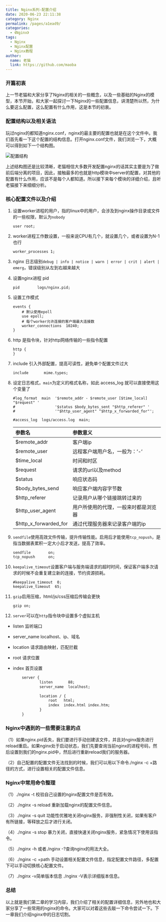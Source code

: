 ```yaml
---
title: Nginx系列-配置介绍
date: 2020-06-23 22:11:38
category: Nginx
permalink: /pages/a1ead9/
categories: 
  - 《Nginx》
tags: 
  - Nginx
  - Nginx配置
  - Nginx教程
author: 
  name: 老猫
  link: https://github.com/maoba
---
```


### 开篇初衷

上一节老猫和大家分享了Nginx的相关的一些概念，以及一些基础的Nginx的模型，本节开始，和大家一起探讨一下Nginx的一些配置信息，讲清楚所以然，为什么要这么配置，这么配置有什么作用，这是本节的初衷。

### 配置结构以及相关语法

玩过nginx的都知道nginx.conf，nginx的最主要的配置也就是在这个文件中。我们首先看一下这个配置的结构信息。打开nginx.conf文件，我们浏览一下，大概可以得到如下一个结构图。

<!-- more -->

![配置结构](https://cdn.ktdaddy.com/architecture/nginx/pzjg.png)

上述结构图还是比较清晰，老猫相信大多数开发配置nginx的话其实主要是为了做前后端分离的项目，因此，接触最多的也就是http模块中server的配置，对其他的配置有什么作用，应该不是每个人都知道。所以接下来每个模块的详细介绍，且听老猫接下来细细分析。

### 核心配置文件以及介绍

1. 设置worker进程的用户，指的linux中的用户，会涉及到nginx操作目录或文件的一些权限，默认为`nobody`

   ```
   user root;
   ```

2. worker进程工作数设置，一般来说CPU有几个，就设置几个，或者设置为N-1也行

   ```
   worker_processes 1;
   ```

3. nginx 日志级别`debug | info | notice | warn | error | crit | alert | emerg`，错误级别从左到右越来越大

4. 设置nginx进程 pid

   ```
   pid        logs/nginx.pid;
   ```

5. 设置工作模式

   ```
   events {
       # 默认使用epoll
       use epoll;
       # 每个worker允许连接的客户端最大连接数
       worker_connections  10240;
   }
   ```

6. http 是指令块，针对http网络传输的一些指令配置

   ```
   http {
   }
   ```

7. include 引入外部配置，提高可读性，避免单个配置文件过大

   ```
   include       mime.types;
   ```

8. 设定日志格式，`main`为定义的格式名称，如此 access_log 就可以直接使用这个变量了

   ```shell
   #log_format  main  '$remote_addr - $remote_user [$time_local] "$request" '
   #                  '$status $body_bytes_sent "$http_referer" '
   #                  '"$http_user_agent" "$http_x_forwarded_for"';
   
   #access_log  logs/access.log  main;
   ```

   | 参数名                | 参数意义                             |
   | :-------------------- | :----------------------------------- |
   | $remote_addr          | 客户端ip                             |
   | $remote_user          | 远程客户端用户名，一般为：’-’        |
   | $time_local           | 时间和时区                           |
   | $request              | 请求的url以及method                  |
   | $status               | 响应状态码                           |
   | $body_bytes_send      | 响应客户端内容字节数                 |
   | $http_referer         | 记录用户从哪个链接跳转过来的         |
   | $http_user_agent      | 用户所使用的代理，一般来时都是浏览器 |
   | $http_x_forwarded_for | 通过代理服务器来记录客户端的ip       |

   

9. `sendfile`使用高效文件传输，提升传输性能。启用后才能使用`tcp_nopush`，是指当数据表累积一定大小后才发送，提高了效率。

   ```
   sendfile        on;
   tcp_nopush      on;
   ```

10. `keepalive_timeout`设置客户端与服务端请求的超时时间，保证客户端多次请求的时候不会重复建立新的连接，节约资源损耗。

    ```
    #keepalive_timeout  0;
    keepalive_timeout  65;
    ```

11. `gzip`启用压缩，html/js/css压缩后传输会更快

       ```
     gzip on;
       ```

12. `server`可以在`http`指令块中设置多个虚拟主机

   - listen 监听端口
   - server_name localhost、ip、域名
   - location 请求路由映射，匹配拦截
   - root 请求位置
   - index 首页设置

       ```xml
           server {
                   listen       88;
                   server_name  localhost;
           
                   location / {
                       root   html;
                       index  index.html index.htm;
                   }
           }
       ```

### Nginx中遇到的一些需要注意的点

（1）如果nginx.pid丢失，我们要进行手动创建该文件，并且对nginx服务进行reload重启。如果nginx处于启动状态，我们先要查询当前nginx的进程号码，然后设置到我们的nginx.pid中，然后进行重新reload我们的服务器。

（2）自己配置的配置文件无法找到的时候，我们可以用以下命令./nginx -c +路径的方式，进行设置相关的配置文件信息。

### Nginx中常用命令整理

（1）./nginx -t 校验自己设置的nginx配置文件是否有效。

（2）./nginx -s reload 重新加载nginx的配置文件信息。

（3）./nginx -s quit 功能性优雅地关闭nginx服务，非强制性关闭，如果有客户有所链接，等释放之后才进行关闭。

（4）./nginx -s stop 暴力关闭，直接快速关闭nginx服务，紧急情况下使用该指令。

（5）./nginx -h 或者./nginx -?查询nginx的用法大全。

（6）./nginx -c +path 手动设置相关配置文件信息，指定配置文件路径，多配置下可以手动切换核心配置文件。

（7）./nginx -v简单版本信息 ./nginx -V表示详细版本信息。

### 总结

以上就是我们第二章的学习内容，我们介绍了相关的配置详细信息，另外地也和大家分享了一些常用的nginx的命令。大家可以对着这些去敲一下命令尝试一下。下一章我们介绍nginx中的日志切割。
